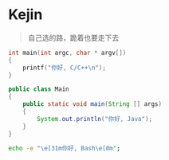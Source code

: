# Kejin

> 自己选的路，跪着也要走下去

```C
int main(int argc, char * argv[])
{
	printf("你好, C/C++\n");
}
```

```Java
public class Main
{
	public static void main(String [] args)
	{
		System.out.println("你好, Java");
	}
}
```

```Bash
echo -e "\e[31m你好, Bash\e[0m";
```
